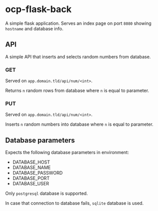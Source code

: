 # ocp-flask-back

A simple flask application. Serves an index page on port ```8080``` showing ```hostname``` and database info.

## API

A simple API that inserts and selects random numbers from database.

### GET

Served on ```app.domain.tld/api/num/<int>```.

Returns ```n``` random rows from database where ```n``` is equal to parameter.

### PUT

Served on ```app.domain.tld/api/num/<int>```.

Inserts ```n``` random numbers into database where ```n``` is equal to parameter.

## Database parameters

Expects the following database parameters in environment:
 - DATABASE_HOST
 - DATABASE_NAME
 - DATABASE_PASSWORD
 - DATABASE_PORT
 - DATABASE_USER

Only ```postgresql``` database is supported.

In case that connection to database fails, ```sqlite``` database is used.
